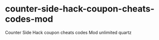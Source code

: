 # counter-side-hack-coupon-cheats-codes-mod
Counter Side Hack coupon cheats codes Mod unlimited quartz

